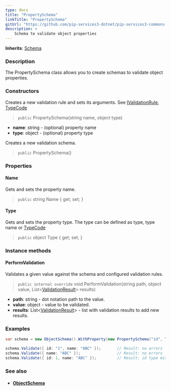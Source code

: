 ```yaml
---
type: docs
title: "PropertySchema"
linkTitle: "PropertySchema"
gitUrl: "https://github.com/pip-services3-dotnet/pip-services3-commons-dotnet"
description: >
    Schema to validate object properties
---
```


**Inherits**: [Schema](../schema)

### Description

The PropertySchema class allows you to create schemas to validate object properties.

### Constructors
Creates a new validation rule and sets its arguments.
See [IValidationRule](../ivalidation_rule), [TypeCode](../convert/type_code)

> `public` PropertySchema(string name, object type)

- **name**: string - (optional) property name
- **type**: object - (optional) property type


Creates a new validation schema.

> `public` PropertySchema()

### Properties

#### Name
Gets and sets the property name.

> `public` string Name { get; set; }

#### Type
Gets and sets the property type.
The type can be defined as type, type name or [TypeCode](../convert/type_code)

> `public` object Type { get; set; }

### Instance methods


#### PerformValidation
Validates a given value against the schema and configured validation rules.

> `public internal override` void PerformValidation(string path, object value, List<[ValidationResult](../validation_result)> results)

- **path**: string - dot notation path to the value.
- **value**: object - value to be validated.
- **results**: List<[ValidationResult](../validation_result)> - list with validation results to add new results.


### Examples

```cs
var schema = new ObjectSchema().WithProperty(new PropertySchema("id", TypeCode.String));

schema.Validate({ id: "1", name: "ABC" });       // Result: no errors
schema.Validate({ name: "ABC" });                // Result: no errors
schema.Validate({ id: 1, name: "ABC" });         // Result: id type mismatch

```

### See also
- #### [ObjectSchema](../object_schema)
